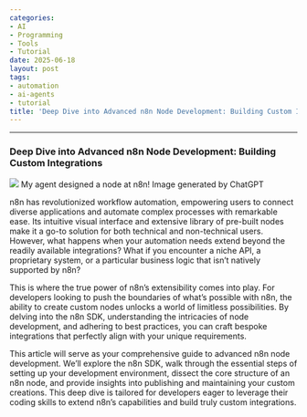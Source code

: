 ```yaml
---
categories:
- AI
- Programming
- Tools
- Tutorial
date: 2025-06-18
layout: post
tags:
- automation
- ai-agents
- tutorial
title: 'Deep Dive into Advanced n8n Node Development: Building Custom Integrations'
---
```



* * *

### **Deep Dive into Advanced n8n Node Development: Building Custom Integrations**

![](https://cdn-images-1.medium.com/max/800/1*SuCeyqfTOIYo_zLL3IdV-Q.png) My agent designed a node at n8n! Image generated by ChatGPT

n8n has revolutionized workflow automation, empowering users to connect diverse applications and automate complex processes with remarkable ease. Its intuitive visual interface and extensive library of pre-built nodes make it a go-to solution for both technical and non-technical users. However, what happens when your automation needs extend beyond the readily available integrations? What if you encounter a niche API, a proprietary system, or a particular business logic that isn’t natively supported by n8n?

This is where the true power of n8n’s extensibility comes into play. For developers looking to push the boundaries of what’s possible with n8n, the ability to create custom nodes unlocks a world of limitless possibilities. By delving into the n8n SDK, understanding the intricacies of node development, and adhering to best practices, you can craft bespoke integrations that perfectly align with your unique requirements.

This article will serve as your comprehensive guide to advanced n8n node development. We’ll explore the n8n SDK, walk through the essential steps of setting up your development environment, dissect the core structure of an n8n node, and provide insights into publishing and maintaining your custom creations. This deep dive is tailored for developers eager to leverage their coding skills to extend n8n’s capabilities and build truly custom integrations.